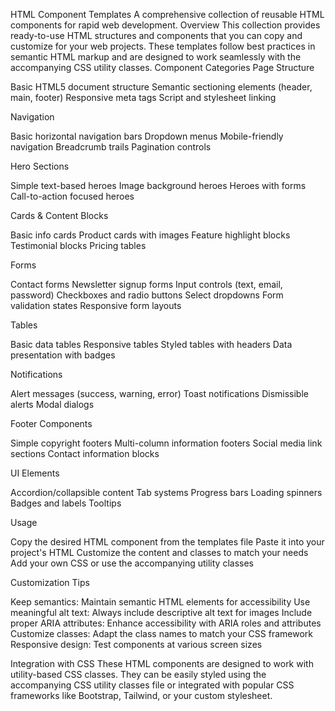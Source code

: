 HTML Component Templates
A comprehensive collection of reusable HTML components for rapid web development.
Overview
This collection provides ready-to-use HTML structures and components that you can copy and customize for your web projects. These templates follow best practices in semantic HTML markup and are designed to work seamlessly with the accompanying CSS utility classes.
Component Categories
Page Structure

Basic HTML5 document structure
Semantic sectioning elements (header, main, footer)
Responsive meta tags
Script and stylesheet linking

Navigation

Basic horizontal navigation bars
Dropdown menus
Mobile-friendly navigation
Breadcrumb trails
Pagination controls

Hero Sections

Simple text-based heroes
Image background heroes
Heroes with forms
Call-to-action focused heroes

Cards & Content Blocks

Basic info cards
Product cards with images
Feature highlight blocks
Testimonial blocks
Pricing tables

Forms

Contact forms
Newsletter signup forms
Input controls (text, email, password)
Checkboxes and radio buttons
Select dropdowns
Form validation states
Responsive form layouts

Tables

Basic data tables
Responsive tables
Styled tables with headers
Data presentation with badges

Notifications

Alert messages (success, warning, error)
Toast notifications
Dismissible alerts
Modal dialogs

Footer Components

Simple copyright footers
Multi-column information footers
Social media link sections
Contact information blocks

UI Elements

Accordion/collapsible content
Tab systems
Progress bars
Loading spinners
Badges and labels
Tooltips

Usage

Copy the desired HTML component from the templates file
Paste it into your project's HTML
Customize the content and classes to match your needs
Add your own CSS or use the accompanying utility classes

Customization Tips

Keep semantics: Maintain semantic HTML elements for accessibility
Use meaningful alt text: Always include descriptive alt text for images
Include proper ARIA attributes: Enhance accessibility with ARIA roles and attributes
Customize classes: Adapt the class names to match your CSS framework
Responsive design: Test components at various screen sizes

Integration with CSS
These HTML components are designed to work with utility-based CSS classes. They can be easily styled using the accompanying CSS utility classes file or integrated with popular CSS frameworks like Bootstrap, Tailwind, or your custom stylesheet.